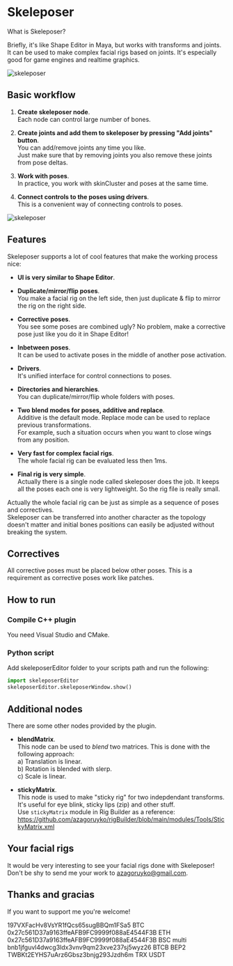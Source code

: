 # Skeleposer

What is Skeleposer? <br>

Briefly, it's like Shape Editor in Maya, but works with transforms and joints. It can be used to make complex facial rigs based on joints. It's especially good for game engines and realtime graphics. 

![skeleposer](https://user-images.githubusercontent.com/9614751/159117355-97a65688-4baf-4f32-99bb-5f8c5d48d9cf.png)

## Basic workflow

1. **Create skeleposer node**.<br>
  Each node can control large number of bones.
  
3. **Create joints and add them to skeleposer by pressing "Add joints" button**.<br>
  You can add/remove joints any time you like.<br>
  Just make sure that by removing joints you also remove these joints from pose deltas.
  
4. **Work with poses**. <br>
  In practice, you work with skinCluster and poses at the same time.  
  
6. **Connect controls to the poses using drivers**.<br>
  This is a convenient way of connecting controls to poses.

![skeleposer](https://user-images.githubusercontent.com/9614751/159117978-d545a408-84db-451a-b8e4-73765b5ef404.gif)

## Features
Skeleposer supports a lot of cool features that make the working process nice:
* **UI is very similar to Shape Editor**.
* **Duplicate/mirror/flip poses**.<br>
  You make a facial rig on the left side, then just duplicate & flip to mirror the rig on the right side.
  
* **Corrective poses**.<br>
  You see some poses are combined ugly? No problem, make a corrective pose just like you do it in Shape Editor!
  
* **Inbetween poses**.<br>
  It can be used to activate poses in the middle of another pose activation.

* **Drivers**.<br>
  It's unified interface for control connections to poses.
  
* **Directories and hierarchies**.<br>
  You can duplicate/mirror/flip whole folders with poses.
  
* **Two blend modes for poses, additive and replace**.<br>
  Additive is the default mode. Replace mode can be used to replace previous transformations. <br>
  For example, such a situation occurs when you want to close wings from any position.

* **Very fast for complex facial rigs**.<br> 
  The whole facial rig can be evaluated less then 1ms.

* **Final rig is very simple**.<br>
  Actually there is a single node called skeleposer does the job. It keeps all the poses each one is very lightweight. So the rig file is really small.

Actually the whole facial rig can be just as simple as a sequence of poses and correctives.<br>
Skeleposer can be transferred into another character as the topology doesn't matter and initial bones positions can easily be adjusted without breaking the system.

## Correctives
All corrective poses must be placed below other poses. This is a requirement as corrective poses work like patches.

## How to run
### Compile C++ plugin
You need Visual Studio and CMake.

### Python script
Add skeleposerEditor folder to your scripts path and run the following:

```python
import skeleposerEditor
skeleposerEditor.skeleposerWindow.show()  
```

## Additional nodes
There are some other nodes provided by the plugin.
* **blendMatrix**.<br>
  This node can be used to *blend* two matrices. This is done with the following approach:<br>
  a) Translation is linear.<br>
  b) Rotation is blended with slerp.<br>
  c) Scale is linear.<br>
  
* **stickyMatrix**.<br>
  This node is used to make "sticky rig" for two indepdendant transforms. It's useful for eye blink, sticky lips (zip) and other stuff.<br>
  Use `stickyMatrix` module in Rig Builder as a reference: https://github.com/azagoruyko/rigBuilder/blob/main/modules/Tools/StickyMatrix.xml
  
## Your facial rigs
It would be very interesting to see your facial rigs done with Skeleposer! Don't be shy to send me your work to azagoruyko@gmail.com.

## Thanks and gracias
If you want to support me you're welcome!

197VXFacHv8VsYR1fQcs65sugBBQm1FSa5 BTC
0x27c561D37a9163ffeAFB9FC9999f088aE4544F3B ETH
0x27c561D37a9163ffeAFB9FC9999f088aE4544F3B BSC multi
bnb1jfguvl4dwcg3ldx3vnv9qm23xve237sj5wyz26 BTCB BEP2
TWBKt2EYHS7uArz6Gbsz3bnjg293Jzdh6m TRX USDT
